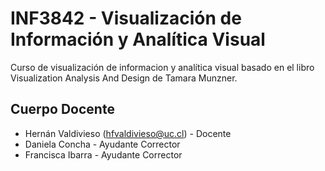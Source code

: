 # INF3842 - Visualización de Información y Analítica Visual	

Curso de visualización de informacion y analítica visual basado en el libro Visualization Analysis And Design de Tamara Munzner. 

## Cuerpo Docente

* Hernán Valdivieso (hfvaldivieso@uc.cl) - Docente
* Daniela Concha - Ayudante Corrector
* Francisca Ibarra - Ayudante Corrector
